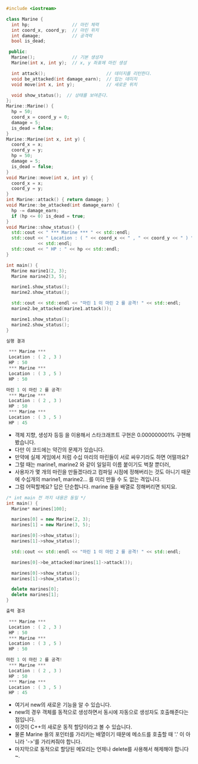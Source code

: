 ```C++
#include <iostream>

class Marine {
  int hp;                // 마린 체력
  int coord_x, coord_y;  // 마린 위치
  int damage;            // 공격력
  bool is_dead;

 public:
  Marine();              // 기본 생성자
  Marine(int x, int y);  // x, y 좌표에 마린 생성

  int attack();                       // 데미지를 리턴한다.
  void be_attacked(int damage_earn);  // 입는 데미지
  void move(int x, int y);            // 새로운 위치

  void show_status();  // 상태를 보여준다.
};
Marine::Marine() {
  hp = 50;
  coord_x = coord_y = 0;
  damage = 5;
  is_dead = false;
}
Marine::Marine(int x, int y) {
  coord_x = x;
  coord_y = y;
  hp = 50;
  damage = 5;
  is_dead = false;
}
void Marine::move(int x, int y) {
  coord_x = x;
  coord_y = y;
}
int Marine::attack() { return damage; }
void Marine::be_attacked(int damage_earn) {
  hp -= damage_earn;
  if (hp <= 0) is_dead = true;
}
void Marine::show_status() {
  std::cout << " *** Marine *** " << std::endl;
  std::cout << " Location : ( " << coord_x << " , " << coord_y << " ) "
            << std::endl;
  std::cout << " HP : " << hp << std::endl;
}

int main() {
  Marine marine1(2, 3);
  Marine marine2(3, 5);

  marine1.show_status();
  marine2.show_status();

  std::cout << std::endl << "마린 1 이 마린 2 를 공격! " << std::endl;
  marine2.be_attacked(marine1.attack());

  marine1.show_status();
  marine2.show_status();
}

실행 결과

 *** Marine *** 
 Location : ( 2 , 3 ) 
 HP : 50
 *** Marine *** 
 Location : ( 3 , 5 ) 
 HP : 50

마린 1 이 마린 2 를 공격! 
 *** Marine *** 
 Location : ( 2 , 3 ) 
 HP : 50
 *** Marine *** 
 Location : ( 3 , 5 ) 
 HP : 45

```
  * 객체 지향, 생성자 등등 을 이용해서 스타크래프트 구현은 0.000000001% 구현해봤습니다.
  * 다만 이 코드에는 약간의 문제가 있습니다.
  * 만약에 실제 게임에서 처럼 수십 마리의 마린들이 서로 싸우기라도 하면 어떨까요?
  * 그럴 때는 marine1, marine2 와 같이 일일히 이름 붙이기도 벅찰 뿐더러,
  * 사용자가 몇 개의 마린을 만들겠다라고 컴파일 시점에 정해버리는 것도 아니기 때문에 수십개의 marine1, marine2... 를 미리 만들 수 도 없는 격입니다.
  * 그럼 어떡할께요? 답은 단순합니다. marine 들을 배열로 정해버리면 되지요.


```C++
/* int main 전 까지 내용은 동일 */
int main() {
  Marine* marines[100];

  marines[0] = new Marine(2, 3);
  marines[1] = new Marine(3, 5);

  marines[0]->show_status();
  marines[1]->show_status();

  std::cout << std::endl << "마린 1 이 마린 2 를 공격! " << std::endl;

  marines[0]->be_attacked(marines[1]->attack());

  marines[0]->show_status();
  marines[1]->show_status();

  delete marines[0];
  delete marines[1];
}

출력 결과

 *** Marine *** 
 Location : ( 2 , 3 ) 
 HP : 50
 *** Marine *** 
 Location : ( 3 , 5 ) 
 HP : 50

마린 1 이 마린 2 를 공격! 
 *** Marine *** 
 Location : ( 2 , 3 ) 
 HP : 50
 *** Marine *** 
 Location : ( 3 , 5 ) 
 HP : 45
```
  * 여기서 new의 새로운 기능을 알 수 있습니다.
  * new의 경우 객체를 동적으로 생성하면서 동시에 자동으로 생성자도 호출해준다는 점입니다.
  * 이것이 C++의 새로운 동적 할당이라고 볼 수 있습니다.
  * 물론 Marine 들의 포인터를 가리키는 배열이기 때문에 메소드를 호출할 때   '.' 이 아니라 '->'를 가리켜줘야 합니다.
  * 마지막으로 동적으로 할당된 메모리는 언제나 delete를 사용해서 해제해야 합니다~. 
